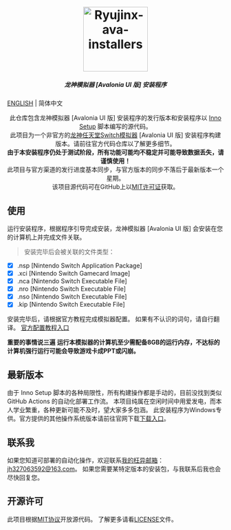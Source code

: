 <h1 align="center">
  <br>
  <a href="https://github.com/LuccaWang404/Ryujinx-ava-installers"><img src="https://pic.imgdb.cn/item/64e25563661c6c8e54b74b17.png" alt="Ryujinx-ava-installers" width="150"></a>
</h1>

<h5 align="center">
<b>龙神模拟器 [Avalonia UI 版] 安装程序</b>
</h5>

[ENGLISH](./README_EN.md) | 简体中文

<p align="center">
       此仓库包含龙神模拟器 [Avalonia UI 版] 安装程序的发行版本和安装程序以 <a href ="https://jrsoftware.org/isinfo.php">Inno Setup</a> 脚本编写的源代码。</br>
       此项目为一个非官方的<a href="https://github.com/Ryujinx/Ryujinx">龙神任天堂Switch模拟器</a> [Avalonia UI 版] 安装程序构建版本。请前往官方代码仓库以了解更多细节。</br>
       <b>由于本安装程序仍处于测试阶段，所有功能可能均不稳定并可能导致数据丢失，请谨慎使用！</b></br>
       此项目与官方渠道的发行进度基本同步，与官方版本的同步不落后于最新版本一个星期。</br>
    该项目源代码可在GitHub上以<a href="https://github.com/LuccaWang404/Ryujinx-ava-installers/LICENSE">MIT许可证</a>获取。</br>
</p>

## 使用
运行安装程序，根据程序引导完成安装，龙神模拟器 [Avalonia UI 版] 会安装在您的计算机上并完成文件关联。
> 安装完毕后会被关联的文件类型： 
- [x] .nsp [Nintendo Switch Application Package]
- [x] .xci [Nintendo Switch Gamecard Image]
- [x] .nca [Nintendo Switch Executable File]
- [x] .nro [Nintendo Switch Executable File]
- [x] .nso [Nintendo Switch Executable File]
- [x] .kip [Nintendo Switch Executable File]

安装完毕后，请根据官方教程完成模拟器配置。
如果有不认识的词句，请自行翻译。
[官方配置教程入口](https://github.com/Ryujinx/Ryujinx/wiki/Ryujinx-Setup-&-Configuration-Guide)

**重要的事情说三遍**
**运行本模拟器的计算机至少需配备8GB的运行内存，不达标的计算机强行运行可能会导致游戏卡成PPT或闪崩。**

## 最新版本
由于 Inno Setup 脚本的各种局限性，所有构建操作都是手动的，目前没找到类似 GitHub Actions 的自动化部署工作流。
本项目纯属在空闲时间中用爱发电，而本人学业繁重，各种更新可能不及时，望大家多多包涵。
此安装程序为Windows专供。官方提供的其他操作系统版本请前往官网下载[下载入口](https://ryujinx.org/download)。

## 联系我
如果您知道可部署的自动化操作，欢迎联系[我的枉异邮箱](mailto:jh327063592@163.com)：jh327063592@163.com。
如果您需要某特定版本的安装包，与我联系后我也会尽快回复您。

## 开源许可
此项目根据[MIT协议](https://github.com/LuccaWang404/Ryujinx-ava-installers/LICENSE)开放源代码。
了解更多请看[LICENSE](https://github.com/LuccaWang404/Ryujinx-ava-installers/LICENSE)文件。
